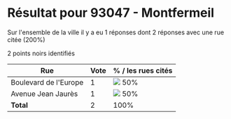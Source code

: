 # Résultat pour 93047 - Montfermeil

Sur l'ensemble de la ville il y a eu 1 réponses dont 2 réponses avec une rue citée (200%)

2 points noirs identifiés

| Rue | Vote | % / les rues cités|
|-----|------|-------------------|
| Boulevard de l'Europe | 1 | <img src="../../img/bar_50.gif" />&nbsp;50%|
| Avenue Jean Jaurès | 1 | <img src="../../img/bar_50.gif" />&nbsp;50%|
| **Total** | 2 | 100%|
